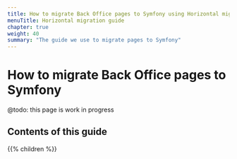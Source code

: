 ```yaml
---
title: How to migrate Back Office pages to Symfony using Horizontal migration approach
menuTitle: Horizontal migration guide
chapter: true
weight: 40
summary: "The guide we use to migrate pages to Symfony"
---
```


# How to migrate Back Office pages to Symfony

@todo: this page is work in progress

## Contents of this guide

{{% children %}}
